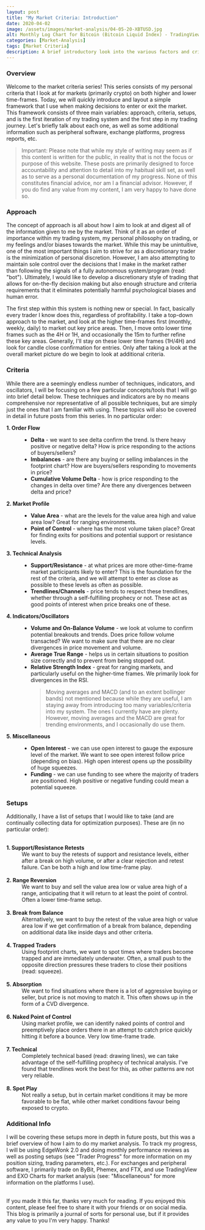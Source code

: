 ```yaml
---
layout: post
title: "My Market Criteria: Introduction"
date: 2020-04-02
image: /assets/images/market-analysis/04-05-20-XBTUSD.jpg
alt: Monthly Log Chart for Bitcoin (Bitcoin Liquid Index) - TradingView
categories: [Market-Analysis]
tags: [Market Criteria]
description: A brief introductory look into the various factors and criteria that I look at when forming directional biases and market decisions, as well as simple list of setups using these criteria that I look to trade and improve on.
---
```


<h3>Overview</h3>
Welcome to the market criteria series! This series consists of my personal criteria that I look at for markets (primarily crypto) on both higher and lower time-frames. Today, we will quickly introduce and layout a simple framework that I use when making decisions to enter or exit the market. This framework consists of three main variables: approach, criteria, setups, and is the first iteration of my trading system and the first step in my trading journey. Let's briefly talk about each one, as well as some additional information such as peripheral software, exchange platforms, progress reports, etc.

<blockquote>Important: Please note that while my style of writing may seem as if this content is written for the public, in reality that is not the focus or purpose of this website. These posts are primarily designed to force accountability and attention to detail into my habitual skill set, as well as to serve as a personal documentation of my progress. None of this constitutes financial advice, nor am I a financial advisor. However, if you do find any value from my content, I am very happy to have done so.</blockquote>

<h3>Approach</h3>
The concept of approach is all about how I aim to look at and digest all of the information given to me by the market. Think of it as an order of importance within my trading system, my personal philosophy on trading, or my feelings and/or biases towards the market. While this may be unintuitive, one of the most important things I aim to strive for as a discretionary trader is the minimization of personal discretion. However, I am also attempting to maintain sole control over the decisions that I make in the market rather than following the signals of a fully autonomous system/program (read: "bot"). Ultimately, I would like to develop a discretionary style of trading that allows for on-the-fly decision making but also enough structure and criteria requirements that it eliminates potentially harmful psychological biases and human error.

The first step within this system is nothing new or special. In fact, basically every trader I know does this, regardless of profitability. I take a top-down approach to the market, and look at the higher time-frames first (monthly, weekly, daily) to market out key price areas. Then, I move onto lower time frames such as the 4H or 1H, and occasionally the 15m to further refine these key areas. Generally, I'll stay on these lower time frames (1H/4H) and look for candle close confirmation for entries. Only after taking a look at the overall market picture do we begin to look at additional criteria.

<h3>Criteria</h3>
While there are a seemingly endless number of techniques, indicators, and oscillators, I will be focusing on a few particular concepts/tools that I will go into brief detail below. These techniques and indicators are by no means comprehensive nor representative of all possible techniques, but are simply just the ones that I am familiar with using. These topics will also be covered in detail in future posts from this series. In no particular order:

<dl>
  <dt><b>1. Order Flow</b></dt>
    <dd>
    <ul class="alt">
      <li><b>Delta</b> - we want to see delta confirm the trend. Is there heavy positive or negative delta? How is price responding to the actions of buyers/sellers?</li>
      <li><b>Imbalances</b> - are there any buying or selling imbalances in the footprint chart? How are buyers/sellers responding to movements in price? </li>
      <li><b>Cumulative Volume Delta</b> - how is price responding to the changes in delta over time? Are there any divergences between delta and price? </li>
    </ul></dd>
  <dt><b>2. Market Profile</b></dt>
    <dd>
      <ul class="alt">
        <li><b>Value Area</b> - what are the levels for the value area high and value area low? Great for ranging environments.</li>
        <li><b>Point of Control</b> - where has the most volume taken place? Great for finding exits for positions and potential support or resistance levels.</li>
      </ul></dd>

  <dt><b>3. Technical Analysis</b></dt>
  <dd>
  <ul class="alt">
    <li><b>Support/Resistance</b> - at what prices are more other-time-frame market participants likely to enter? This is the foundation for the rest of the criteria, and we will attempt to enter as close as possible to these levels as often as possible. </li>
    <li><b>Trendlines/Channels</b> - price tends to respect these trendlines, whether through a self-fulfilling prophecy or not. These act as good points of interest when price breaks one of these.</li>
  </ul></dd>

  <dt><b>4. Indicators/Oscillators</b></dt>
  <dd>
  <ul class="alt">
    <li><b>Volume and On-Balance Volume</b> - we look at volume to confirm potential breakouts and trends. Does price follow volume transacted? We want to make sure that there are no clear divergences in price movement and volume.</li>
    <li><b>Average True Range</b> - helps us in certain situations to position size correctly and to prevent from being stopped out.</li>
    <li><b>Relative Strength Index</b> - great for ranging markets, and particularly useful on the higher-time frames. We primarily look for divergences in the RSI.</li>
    <blockquote>Moving averages and MACD (and to an extent bollinger bands) not mentioned because while they are useful, I am staying away from introducing too many variables/criteria into my system. The ones I currently have are plenty. However, moving averages and the MACD are great for trending environments, and I occasionally do use them.</blockquote>
  </ul></dd>

  <dt><b>5. Miscellaneous</b></dt>
  <dd>
  <ul class="alt">
    <li><b>Open Interest</b> - we can use open interest to gauge the exposure level of the market. We want to see open interest follow price (depending on bias). High open interest opens up the possibility of huge squeezes.</li>
    <li><b>Funding</b> - we can use funding to see where the majority of traders are positioned. High positive or negative funding could mean a potential squeeze.</li>
  </ul>
  </dd>
<dl>

<h3>Setups</h3>
Additionally, I have a list of setups that I would like to take (and are continually collecting data for optimization purposes).  These are (in no particular order):


<dl><br />
<b><dt>1. Support/Resistance Retests</dt></b>
  <dd>We want to buy the retests of support and resistance levels, either after a break on high volume, or after a clear rejection and retest failure. Can be both a high and low time-frame play.</dd><br />
<b><dt>2. Range Reversion</dt></b>
  <dd>We want to buy and sell the value area low or value area high of a range, anticipating that it will return to at least the point of control. Often a lower time-frame setup.</dd><br />
<b><dt>3. Break from Balance</dt></b>
    <dd>Alternatively, we want to buy the retest of the value area high or value area low if we get confirmation of a break from balance, depending on additional data like inside days and other criteria.</dd><br />
<b><dt>4. Trapped Traders</dt></b>
  <dd>Using footprint charts, we want to spot times where traders become trapped and are immediately underwater. Often, a small push to the opposite direction pressures these traders to close their positions (read: squeeze). </dd><br />
<b><dt>5. Absorption</dt></b>
  <dd>We want to find situations where there is a lot of aggressive buying or seller, but price is not moving to match it. This often shows up in the form of a CVD divergence.</dd><br />
<b><dt>6. Naked Point of Control</dt></b>
  <dd>Using market profile, we can identify naked points of control and preemptively place orders there in an attempt to catch price quickly hitting it before a bounce. Very low time-frame trade.</dd><br />
<b><dt>7. Technical</dt></b>
  <dd>Completely technical based (read: drawing lines), we can take advantage of the self-fulfilling prophecy of technical analysis. I've found that trendlines work the best for this, as other patterns are not very reliable.</dd><br />
<b><dt>8. Spot Play</dt></b>
  <dd>Not really a setup, but in certain market conditions it may be more favorable to be flat, while other market conditions favour being exposed to crypto.</dd>
</dl>

<h3>Additional Info</h3>
I will be covering these setups more in depth in future posts, but this was a brief overview of how I aim to do my market analysis. To track my progress, I will be using EdgeWonk 2.0 and doing monthly performance reviews as well as posting setups (see "Trader Progress" for more information on my position sizing, trading parameters, etc.). For exchanges and peripheral software, I primarily trade on ByBit, Phemex, and FTX, and use TradingView and EXO Charts for market analysis (see: "Miscellaneous" for more information on the platforms I use).

<p><br />
If you made it this far, thanks very much for reading. If you enjoyed this content, please feel free to share it with your friends or on social media. This blog is primarily a journal of sorts for personal use, but if it provides any value to you I'm very happy. Thanks!
